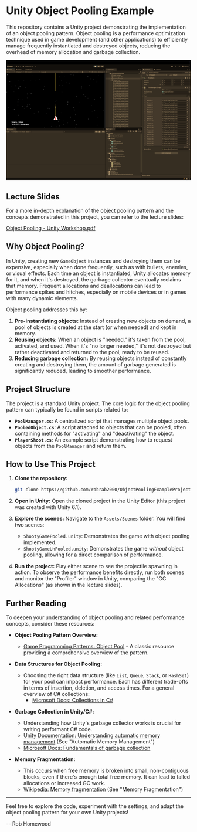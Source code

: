 # Unity Object Pooling Example

This repository contains a Unity project demonstrating the implementation of an object pooling pattern. Object pooling is a performance optimization technique used in game development (and other applications) to efficiently manage frequently instantiated and destroyed objects, reducing the overhead of memory allocation and garbage collection.

![Object Pooling Diagram](ObjectPooling.png)

## Lecture Slides

For a more in-depth explanation of the object pooling pattern and the concepts demonstrated in this project, you can refer to the lecture slides:

[Object Pooling - Unity Workshop.pdf](Object%20Pooling%20-%20Unity%20Workshop.pdf)

## Why Object Pooling?

In Unity, creating new `GameObject` instances and destroying them can be expensive, especially when done frequently, such as with bullets, enemies, or visual effects. Each time an object is instantiated, Unity allocates memory for it, and when it's destroyed, the garbage collector eventually reclaims that memory. Frequent allocations and deallocations can lead to performance spikes and hitches, especially on mobile devices or in games with many dynamic elements.

Object pooling addresses this by:

1.  **Pre-instantiating objects:** Instead of creating new objects on demand, a pool of objects is created at the start (or when needed) and kept in memory.
2.  **Reusing objects:** When an object is "needed," it's taken from the pool, activated, and used. When it's "no longer needed," it's not destroyed but rather deactivated and returned to the pool, ready to be reused.
3.  **Reducing garbage collection:** By reusing objects instead of constantly creating and destroying them, the amount of garbage generated is significantly reduced, leading to smoother performance.

## Project Structure

The project is a standard Unity project. The core logic for the object pooling pattern can typically be found in scripts related to:

*   **`PoolManager.cs`**: A centralized script that manages multiple object pools.
*   **`PooledObject.cs`**: A script attached to objects that can be pooled, often containing methods for "activating" and "deactivating" the object.
*   **`PlayerShoot.cs`**: An example script demonstrating how to request objects from the `PoolManager` and return them.

## How to Use This Project

1.  **Clone the repository:**
    ```bash
    git clone https://github.com/robrab2000/ObjectPoolingExampleProject.git
    ```

2.  **Open in Unity:** Open the cloned project in the Unity Editor (this project was created with Unity 6.1).

3.  **Explore the scenes:** Navigate to the `Assets/Scenes` folder. You will find two scenes:
    *   `ShootyGamePooled.unity`: Demonstrates the game with object pooling implemented.
    *   `ShootyGameUnPooled.unity`: Demonstrates the game *without* object pooling, allowing for a direct comparison of performance.

4.  **Run the project:** Play either scene to see the projectile spawning in action. To observe the performance benefits directly, run both scenes and monitor the "Profiler" window in Unity, comparing the "GC Allocations" (as shown in the lecture slides).

## Further Reading

To deepen your understanding of object pooling and related performance concepts, consider these resources:

*   **Object Pooling Pattern Overview:**
    *   [Game Programming Patterns: Object Pool](https://gameprogrammingpatterns.com/object-pool.html) - A classic resource providing a comprehensive overview of the pattern.

*   **Data Structures for Object Pooling:**
    *   Choosing the right data structure (like `List`, `Queue`, `Stack`, or `HashSet`) for your pool can impact performance. Each has different trade-offs in terms of insertion, deletion, and access times. For a general overview of C# collections:
        *   [Microsoft Docs: Collections in C#](https://learn.microsoft.com/en-us/dotnet/csharp/programming-guide/concepts/collections)
        
*   **Garbage Collection in Unity/C#:**
    *   Understanding how Unity's garbage collector works is crucial for writing performant C# code.
    *   [Unity Documentation: Understanding automatic memory management](https://docs.unity3d.com/Packages/com.unity.memoryprofiler@0.1/manual/workflow-understanding-memory.html) (See "Automatic Memory Management")
    *   [Microsoft Docs: Fundamentals of garbage collection](https://learn.microsoft.com/en-us/dotnet/standard/garbage-collection/fundamentals)

*   **Memory Fragmentation:**
    *   This occurs when free memory is broken into small, non-contiguous blocks, even if there's enough total free memory. It can lead to failed allocations or increased GC work.
    *   [Wikipedia: Memory fragmentation](https://en.wikipedia.org/wiki/Fragmentation_(computing)) (See "Memory Fragmentation")

---

Feel free to explore the code, experiment with the settings, and adapt the object pooling pattern for your own Unity projects!

--
Rob Homewood